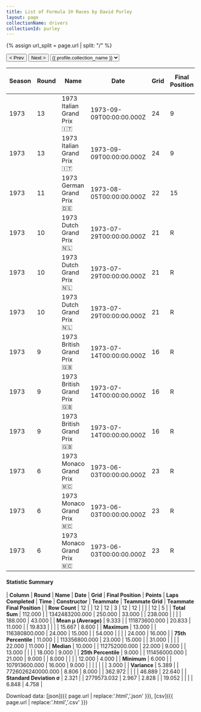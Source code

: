 ```yaml
---
title: List of Formula 1® Races by David Purley
layout: page
collectionName: drivers
collectionId: purley
---
```


{% assign url_split = page.url | split: "/" %}
<div id="collection-navigation">
<button onclick="selector.options[selector.selectedIndex-1].value && (window.location = selector.options[selector.selectedIndex-1].value);">&lt; Prev</button>
<button onclick="selector.options[selector.selectedIndex+1].value && (window.location = selector.options[selector.selectedIndex+1].value);">Next &gt;</button>
<select id="selector" onchange="this.options[this.selectedIndex].value && (window.location = this.options[this.selectedIndex].value);">
  {% for collectionId in site.data[page.collectionName].refs %}
    {% if collectionId == page.collectionId %}
      {% assign selected = "selected" %}
    {% else %}
      {% assign selected = "" %}
    {% endif %}
    {% assign profile = site.data[page.collectionName][collectionId].profile %}
    <option value="/f1/{{ page.collectionName }}/{{ collectionId }}/{{ url_split[4] }}" {{ selected }}>{{ profile.collection_name }}</option>
  {% endfor %}
</select>
</div>

| Season | Round | Name | Date | Grid | Final Position | Points | Laps Completed | Time | Constructor | Teammate | Teammate Grid | Teammate Final Position |
|--|--|--|--|--|--|--|--|--|--|--|--|--|
| 1973 | 13 | 1973 Italian Grand Prix 🇮🇹 | 1973-09-09T00:00:00.000Z | 24 | 9 | 0.0 | 54 |   | March 🇬🇧 | [Mike Beuttler 🇬🇧](/f1/drivers/beuttler) | 12 | R |
| 1973 | 13 | 1973 Italian Grand Prix 🇮🇹 | 1973-09-09T00:00:00.000Z | 24 | 9 | 0.0 | 54 |   | March 🇬🇧 | [James Hunt 🇬🇧](/f1/drivers/hunt) | 0 | W |
| 1973 | 11 | 1973 German Grand Prix 🇩🇪 | 1973-08-05T00:00:00.000Z | 22 | 15 | 0.0 | 13 |   | March 🇬🇧 | [Mike Beuttler 🇬🇧](/f1/drivers/beuttler) | 19 | 16 |
| 1973 | 10 | 1973 Dutch Grand Prix 🇳🇱 | 1973-07-29T00:00:00.000Z | 21 | R | 0.0 | 8 |   | March 🇬🇧 | [James Hunt 🇬🇧](/f1/drivers/hunt) | 7 | 3 |
| 1973 | 10 | 1973 Dutch Grand Prix 🇳🇱 | 1973-07-29T00:00:00.000Z | 21 | R | 0.0 | 8 |   | March 🇬🇧 | [Roger Williamson 🇬🇧](/f1/drivers/williamson) | 18 | R |
| 1973 | 10 | 1973 Dutch Grand Prix 🇳🇱 | 1973-07-29T00:00:00.000Z | 21 | R | 0.0 | 8 |   | March 🇬🇧 | [Mike Beuttler 🇬🇧](/f1/drivers/beuttler) | 23 | R |
| 1973 | 9 | 1973 British Grand Prix 🇬🇧 | 1973-07-14T00:00:00.000Z | 16 | R | 0.0 | 0 |   | March 🇬🇧 | [James Hunt 🇬🇧](/f1/drivers/hunt) | 11 | 4 |
| 1973 | 9 | 1973 British Grand Prix 🇬🇧 | 1973-07-14T00:00:00.000Z | 16 | R | 0.0 | 0 |   | March 🇬🇧 | [Mike Beuttler 🇬🇧](/f1/drivers/beuttler) | 24 | 11 |
| 1973 | 9 | 1973 British Grand Prix 🇬🇧 | 1973-07-14T00:00:00.000Z | 16 | R | 0.0 | 0 |   | March 🇬🇧 | [Roger Williamson 🇬🇧](/f1/drivers/williamson) | 22 | R |
| 1973 | 6 | 1973 Monaco Grand Prix 🇲🇨 | 1973-06-03T00:00:00.000Z | 23 | R | 0.0 | 31 |   | March 🇬🇧 | [James Hunt 🇬🇧](/f1/drivers/hunt) | 18 | 9 |
| 1973 | 6 | 1973 Monaco Grand Prix 🇲🇨 | 1973-06-03T00:00:00.000Z | 23 | R | 0.0 | 31 |   | March 🇬🇧 | [Jean-Pierre Jarier 🇫🇷](/f1/drivers/jarier) | 14 | R |
| 1973 | 6 | 1973 Monaco Grand Prix 🇲🇨 | 1973-06-03T00:00:00.000Z | 23 | R | 0.0 | 31 |   | March 🇬🇧 | [Mike Beuttler 🇬🇧](/f1/drivers/beuttler) | 20 | R |

#### Statistic Summary

| **Column** | **Round** | **Name** | **Date** | **Grid** | **Final Position** | **Points** | **Laps Completed** | **Time** | **Constructor** | **Teammate** | **Teammate Grid** | **Teammate Final Position** |
| **Row Count** | 12 |  | 12 | 12 | 3 | 12 | 12 |  |  |  | 12 | 5 |
| **Total Sum** | 112.000 |  | 1342483200.000 | 250.000 | 33.000 |  | 238.000 |  |  |  | 188.000 | 43.000 |
| **Mean μ (Average)** | 9.333 |  | 111873600.000 | 20.833 | 11.000 |  | 19.833 |  |  |  | 15.667 | 8.600 |
| **Maximum** | 13.000 |  | 116380800.000 | 24.000 | 15.000 |  | 54.000 |  |  |  | 24.000 | 16.000 |
| **75th Percentile** | 11.000 |  | 113356800.000 | 23.000 | 15.000 |  | 31.000 |  |  |  | 22.000 | 11.000 |
| **Median** | 10.000 |  | 112752000.000 | 22.000 | 9.000 |  | 13.000 |  |  |  | 18.000 | 9.000 |
| **25th Percentile** | 9.000 |  | 111456000.000 | 21.000 | 9.000 |  | 8.000 |  |  |  | 12.000 | 4.000 |
| **Minimum** | 6.000 |  | 107913600.000 | 16.000 | 9.000 |  |  |  |  |  |  | 3.000 |
| **Variance** | 5.389 |  | 7726026240000.000 | 8.806 | 8.000 |  | 362.972 |  |  |  | 46.889 | 22.640 |
| **Standard Deviation σ** | 2.321 |  | 2779573.032 | 2.967 | 2.828 |  | 19.052 |  |  |  | 6.848 | 4.758 |

Download data: [json]({{ page.url | replace:'.html','.json' }}), [csv]({{ page.url | replace:'.html','.csv' }})
